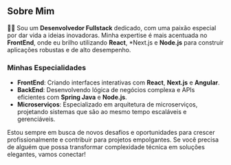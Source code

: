 ## Sobre Mim

👨‍💻 Sou um **Desenvolvedor Fullstack** dedicado, com uma paixão especial por dar vida a ideias inovadoras. Minha expertise é mais acentuada no **FrontEnd**, onde eu brilho utilizando **React**, *Next.js e **Node.js** para construir aplicações robustas e de alto desempenho.

### Minhas Especialidades
- **FrontEnd**: Criando interfaces interativas com **React**, **Next.js** e **Angular**.
- **BackEnd**: Desenvolvendo lógica de negócios complexa e APIs eficientes com **Spring Java** e **Node.js**.
- **Microserviços**: Especializado em arquitetura de microserviços, projetando sistemas que são ao mesmo tempo escaláveis e gerenciáveis.

Estou sempre em busca de novos desafios e oportunidades para crescer profissionalmente e contribuir para projetos empolgantes. Se você precisa de alguém que possa transformar complexidade técnica em soluções elegantes, vamos conectar!
